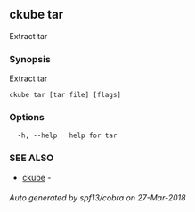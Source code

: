## ckube tar

Extract tar

### Synopsis

Extract tar

```
ckube tar [tar file] [flags]
```

### Options

```
  -h, --help   help for tar
```

### SEE ALSO

* [ckube](ckube.md)	 - 

###### Auto generated by spf13/cobra on 27-Mar-2018
